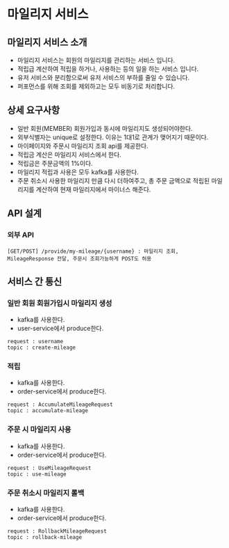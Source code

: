 # 마일리지 서비스

## 마일리지 서비스 소개
* 마일리지 서비스는 회원의 마일리지를 관리하는 서비스 입니다.
* 적립급 계산하여 적립을 하거나, 사용하는 등의 일을 하는 서비스 입니다.
* 유저 서비스와 분리함으로써 유저 서비스의 부하를 줄일 수 있습니다.
* 퍼포먼스를 위해 조회를 제외하고는 모두 비동기로 처리합니다.

## 상세 요구사항
* 일반 회원(MEMBER) 회원가입과 동시에 마일리지도 생성되어야한다.
* 외부식별자는 unique로 설정한다. 이유는 1대1로 관계가 맺어지기 때문이다.
* 마이페이지와 주문시 마일리지 조회 api를 제공한다.
* 적립금 계산은 마일리지 서비스에서 한다.
* 적립금은 주문금액의 1%이다.
* 마일리지 적립과 사용은 모두 kafka를 사용한다.
* 주문 취소시 사용한 마일리지 만큼 다시 더하여주고, 총 주문 금액으로 적립된 마일리지를 계산하여 현재 마일리지에서 마이너스 해준다.

## API 설계
### 외부 API
```
[GET/POST] /provide/my-mileage/{username} : 마일리지 조회, MileageResponse 전달, 주문시 조회가능하게 POST도 허용
```

## 서비스 간 통신
### 일반 회원 회원가입시 마일리지 생성
* kafka를 사용한다.
* user-service에서 produce한다.
```
request : username
topic : create-mileage
```
### 적립
* kafka를 사용한다.
* order-service에서 produce한다.
```
request : AccumulateMileageRequest
topic : accumulate-mileage
```
### 주문 시 마일리지 사용
* kafka를 사용한다.
* order-service에서 produce한다.
```
request : UseMileageRequest
topic : use-mileage
```
### 주문 취소시 마일리지 롤백
* kafka를 사용한다.
* order-service에서 produce한다.
```
request : RollbackMileageRequest
topic : rollback-mileage
```